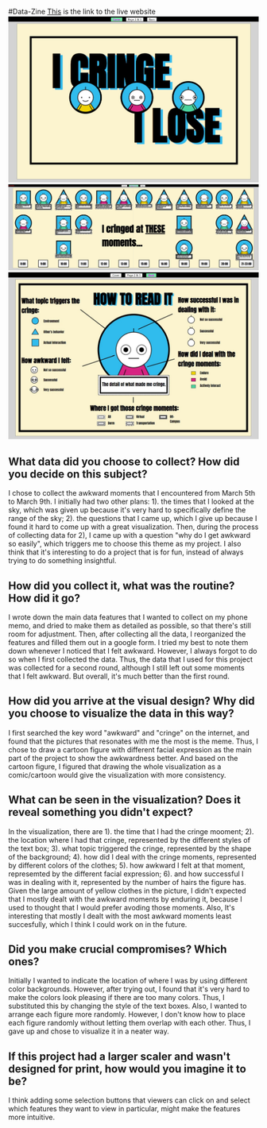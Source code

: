 #Data-Zine
[This](https://pudding.cool/2018/08/pockets/) is the link to the live website
![Cover](images/cover.jpg)
![Page 2 & 3](images/page2-3.jpg)
![back](images/back.jpg)
## What data did you choose to collect? How did you decide on this subject?
I chose to collect the awkward moments that I encountered from March 5th to March 9th. I initially had two other plans: 1). the times that I looked at the sky, which was given up because it's very hard to specifically define the range of the sky; 2). the questions that I came up, which I give up because I found it hard to come up with a great visualization.
Then, during the process of collecting data for 2), I came up with a question "why do I get awkward so easily", which triggers me to choose this theme as my project. I also think that it's interesting to do a project that is for fun, instead of always trying to do something insightful.
## How did you collect it, what was the routine? How did it go?
I wrote down the main data features that I wanted to collect on my phone memo, and dried to make them as detailed as possible, so that there's still room for adjustment. Then, after collecting all the data, I reorganized the features and filled them out in a google form. I tried my best to note them down whenever I noticed that I felt awkward. However, I always forgot to do so when I first collected the data. Thus, the data that I used for this project was collected for a second round, although I still left out some moments that I felt awkward. But overall, it's much better than the first round.
## How did you arrive at the visual design? Why did you choose to visualize the data in this way?
I first searched the key word "awkward" and "cringe" on the internet, and found that the pictures that resonates with me the most is the meme. Thus, I chose to draw a cartoon figure with different facial expression as the main part of the project to show the awkwardness better. And based on the cartoon figure, I figured that drawing the whole visualization as a comic/cartoon would give the visualization with more consistency.
## What can be seen in the visualization? Does it reveal something you didn't expect?
In the visualization, there are 1). the time that I had the cringe mooment; 2). the location where I had that cringe, represented by the different styles of the text box; 3). what topic triggered the cringe, represented by the shape of the background; 4). how did I deal with the cringe moments, represented by different colors of the clothes; 5). how awkward I felt at that moment, represemted by the different facial expression; 6). and how successful I was in dealing with it, represented by the number of hairs the figure has.
Given the large amount of yellow clothes in the picture, I didn't expected that I mostly dealt with the awkward moments by enduring it, because I used to thought that I would prefer avoding those moments. Also, It's interesting that mostly I dealt with the most awkward moments least succesfully, which I think I could work on in the future.
## Did you make crucial compromises? Which ones?
Initially I wanted to indicate the location of where I was by using different color backgrounds. However, after trying out, I found that it's very hard to make the colors look pleasing if there are too many colors. Thus, I substituted this by changing the style of the text boxes.
Also, I wanted to arrange each figure more randomly. However, I don't know how to place each figure randomly without letting them overlap with each other. Thus, I gave up and chose to visualize it in a neater way.
## If this project had a larger scaler and wasn't designed for print, how would you imagine it to be?
I think adding some selection buttons that viewers can click on and select which features they want to view in particular, might make the features more intuitive.
